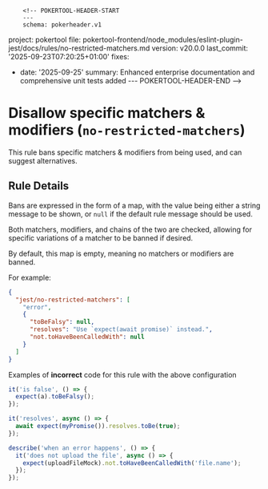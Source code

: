         <!-- POKERTOOL-HEADER-START
        ---
        schema: pokerheader.v1
project: pokertool
file: pokertool-frontend/node_modules/eslint-plugin-jest/docs/rules/no-restricted-matchers.md
version: v20.0.0
last_commit: '2025-09-23T07:20:25+01:00'
fixes:
- date: '2025-09-25'
  summary: Enhanced enterprise documentation and comprehensive unit tests added
        ---
        POKERTOOL-HEADER-END -->
# Disallow specific matchers & modifiers (`no-restricted-matchers`)

This rule bans specific matchers & modifiers from being used, and can suggest
alternatives.

## Rule Details

Bans are expressed in the form of a map, with the value being either a string
message to be shown, or `null` if the default rule message should be used.

Both matchers, modifiers, and chains of the two are checked, allowing for
specific variations of a matcher to be banned if desired.

By default, this map is empty, meaning no matchers or modifiers are banned.

For example:

```json
{
  "jest/no-restricted-matchers": [
    "error",
    {
      "toBeFalsy": null,
      "resolves": "Use `expect(await promise)` instead.",
      "not.toHaveBeenCalledWith": null
    }
  ]
}
```

Examples of **incorrect** code for this rule with the above configuration

```js
it('is false', () => {
  expect(a).toBeFalsy();
});

it('resolves', async () => {
  await expect(myPromise()).resolves.toBe(true);
});

describe('when an error happens', () => {
  it('does not upload the file', async () => {
    expect(uploadFileMock).not.toHaveBeenCalledWith('file.name');
  });
});
```
